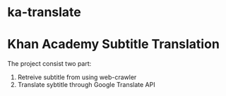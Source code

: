 ka-translate
============

# Khan Academy Subtitle Translation #

The project consist two part:

1. Retreive subtitle from using web-crawler
2. Translate sybtitle through Google Translate API
